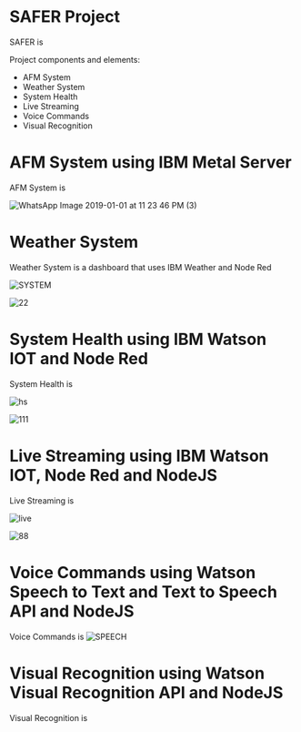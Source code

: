 # SAFER Project

SAFER is 

Project components and elements:
- AFM System
- Weather System 
- System Health
- Live Streaming
- Voice Commands
- Visual Recognition

# AFM System using IBM Metal Server 

AFM System is

![WhatsApp Image 2019-01-01 at 11 23 46 PM (3)](https://user-images.githubusercontent.com/35352600/61340603-0434f280-a811-11e9-8265-6381ec0c3d55.jpeg)


 # Weather System

Weather System is a dashboard that uses IBM Weather and Node Red

![SYSTEM](https://user-images.githubusercontent.com/35352600/61587258-8fd1ba80-ab54-11e9-8c04-378a19c1679c.JPG)

![22](https://user-images.githubusercontent.com/35352600/61340929-680beb00-a812-11e9-8d4b-7595db08790f.JPG)

# System Health using IBM Watson IOT and Node Red

System Health is

![hs](https://user-images.githubusercontent.com/35352600/61595360-25586300-abc4-11e9-9994-7c089a7b5fed.jpg)

![111](https://user-images.githubusercontent.com/35352600/61419551-c1385500-a8cc-11e9-81a0-49df8414d236.JPG)


# Live Streaming using IBM Watson IOT, Node Red and NodeJS 

 Live Streaming is
 
 ![live](https://user-images.githubusercontent.com/35352600/61587366-39b24680-ab57-11e9-820e-b3c7e99f96da.JPG)
 
![88](https://user-images.githubusercontent.com/35352600/61422189-9d7b0c00-a8d8-11e9-9364-f550aaea1652.JPG)

# Voice Commands using Watson Speech to Text and Text to Speech API and NodeJS 

Voice Commands is
![SPEECH](https://user-images.githubusercontent.com/35352600/61587298-a593af80-ab55-11e9-89cd-e46d2eeacb8e.JPG)


# Visual Recognition using Watson Visual Recognition API and NodeJS

Visual Recognition is
